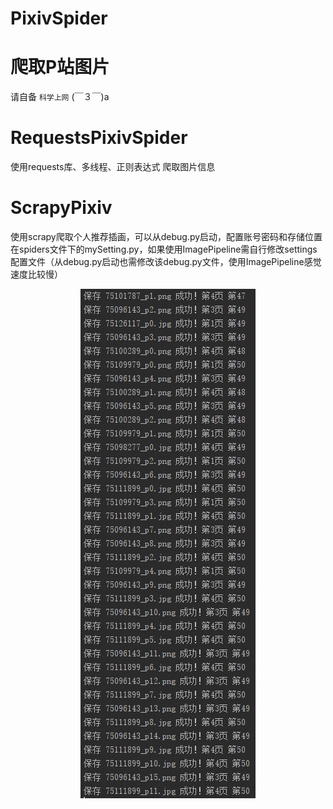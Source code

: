 # PixivSpider
# 爬取P站图片  
请自备 `科学上网` (￣３￣)a   
# RequestsPixivSpider
使用requests库、多线程、正则表达式 爬取图片信息  
# ScrapyPixiv  
使用scrapy爬取个人推荐插画，可以从debug.py启动，配置账号密码和存储位置在spiders文件下的mySetting.py，如果使用ImagePipeline需自行修改settings配置文件（从debug.py启动也需修改该debug.py文件，使用ImagePipeline感觉速度比较慢）  
<div align=center><img src="https://github.com/hyc-shayu/PixivSpider/blob/master/.image/requests.png" /></div>  

